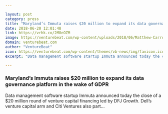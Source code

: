 ```yaml
---

layout: post
category: press
title: "Maryland’s Immuta raises $20 million to expand its data governance platform in the wake of GDPR"
date: 2018-06-20 12:01:48
link: https://vrhk.co/2M8eOZM
image: https://venturebeat.com/wp-content/uploads/2018/06/Matthew-Carroll-1.jpg?fit=1195%2C809&strip=all
domain: venturebeat.com
author: "VentureBeat"
icon: https://venturebeat.com/wp-content/themes/vb-news/img/favicon.ico
excerpt: "Data management software startup Immuta announced today the close of a $20 million round of venture capital financing led by DFJ Growth. Dell’s venture capital arm and Citi Ventures also part…"

---
```


### Maryland’s Immuta raises $20 million to expand its data governance platform in the wake of GDPR

Data management software startup Immuta announced today the close of a $20 million round of venture capital financing led by DFJ Growth. Dell’s venture capital arm and Citi Ventures also part…